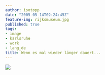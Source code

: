 ```yaml
---
author: isotopp
date: "2005-05-14T02:24:45Z"
feature-img: rijksmuseum.jpg
published: true
tags:
- image
- karlsruhe
- work
- lang_de
title: Wenn es mal wieder länger dauert...
---
```


![](https://blog.koehntopp.info/uploads/pizza.jpg)

